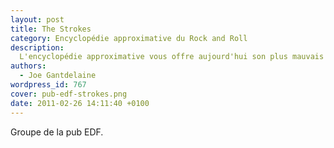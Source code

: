 ```yaml
---
layout: post
title: The Strokes
category: Encyclopédie approximative du Rock and Roll
description:
  L'encyclopédie approximative vous offre aujourd'hui son plus mauvais article.
authors:
  - Joe Gantdelaine
wordpress_id: 767
cover: pub-edf-strokes.png
date: 2011-02-26 14:11:40 +0100
---
```


Groupe de la pub EDF.
